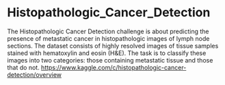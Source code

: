 # Histopathologic_Cancer_Detection
The Histopathologic Cancer Detection challenge is about predicting the presence of metastatic cancer in histopathologic images of lymph node sections. The dataset consists of highly resolved images of tissue samples stained with hematoxylin and eosin (H&E). The task is to classify these images into two categories: those containing metastatic tissue and those that do not.
https://www.kaggle.com/c/histopathologic-cancer-detection/overview
